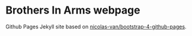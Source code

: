 
# Brothers In Arms webpage

Github Pages Jekyll site based on  [nicolas-van/bootstrap-4-github-pages](https://nicolas-van.github.io/bootstrap-4-github-pages/).
